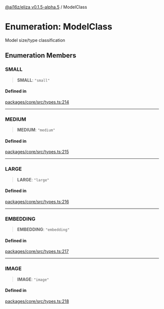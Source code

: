 [@ai16z/eliza v0.1.5-alpha.5](../index.md) / ModelClass

# Enumeration: ModelClass

Model size/type classification

## Enumeration Members

### SMALL

> **SMALL**: `"small"`

#### Defined in

[packages/core/src/types.ts:214](https://github.com/roschler/eliza/blob/main/packages/core/src/types.ts#L214)

***

### MEDIUM

> **MEDIUM**: `"medium"`

#### Defined in

[packages/core/src/types.ts:215](https://github.com/roschler/eliza/blob/main/packages/core/src/types.ts#L215)

***

### LARGE

> **LARGE**: `"large"`

#### Defined in

[packages/core/src/types.ts:216](https://github.com/roschler/eliza/blob/main/packages/core/src/types.ts#L216)

***

### EMBEDDING

> **EMBEDDING**: `"embedding"`

#### Defined in

[packages/core/src/types.ts:217](https://github.com/roschler/eliza/blob/main/packages/core/src/types.ts#L217)

***

### IMAGE

> **IMAGE**: `"image"`

#### Defined in

[packages/core/src/types.ts:218](https://github.com/roschler/eliza/blob/main/packages/core/src/types.ts#L218)
